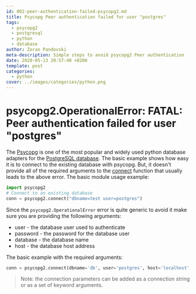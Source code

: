 ```yaml
---
id: 002-peer-authentication-failed-psycopg2.md
title: Psycopg Peer authentication failed for user "postgres"
tags:
  - psycopg2
  - postgresql
  - python
  - database
author: Zoran Pandovski
meta-description: Simple steps to avoid psycopg2 Peer authentication
date: 2020-05-13 20:57:40 +0200
template: post
categories:
  - python
cover: ../images/categories/python.png
---
```


# psycopg2.OperationalError: FATAL: Peer authentication failed for user "postgres"

The [Psycopg](https://www.psycopg.org/docs/usage.html) is one of the most popular and widely used python database adapters for the [PostgreSQL database](https://www.postgresql.org/).
The basic example shows how easy it is to connect to the existing database with psycopg. But, it doesn't provide all of the 
required arguments to the [connect](https://www.psycopg.org/docs/module.html#psycopg2.connect) function that usually leads to the above error. The basic module usage example:

```python
import psycopg2
# Connect to an existing database
conn = psycopg2.connect("dbname=test user=postgres")
```
Since the `psycopg2.OperationalError` error is quite generic to avoid it make sure you are providing the following arguments:

* user - the database user used to authenticate
* password - the password for the database user
* database - the database name
* host - the database host address

The basic example with the required arguments:
```python
conn = psycopg2.connect(dbname='db', user='postgres', host='localhost', password='postgres')
```
>Note: the connection parameters can be added as a connection string or as a set of keyword arguments.
